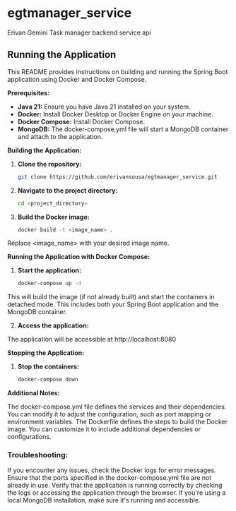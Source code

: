 # egtmanager_service
Erivan Gemini Task manager backend service api

## Running the Application

This README provides instructions on building and running the Spring Boot application using Docker and Docker Compose.

**Prerequisites:**

* **Java 21:** Ensure you have Java 21 installed on your system.
* **Docker:** Install Docker Desktop or Docker Engine on your machine.
* **Docker Compose:** Install Docker Compose.
* **MongoDB:** The docker-compose.yml file will start a MongoDB container and attach to the application.

**Building the Application:**

1. **Clone the repository:**
   ```bash
   git clone https://github.com/erivansousa/egtmanager_service.git

2. **Navigate to the project directory:**
   ```bash
   cd <project_directory>

3. **Build the Docker image:**
    ```bash
    docker build -t <image_name> .

Replace <image_name> with your desired image name.

**Running the Application with Docker Compose:**

1. **Start the application:**
    ```bash
    docker-compose up -d

This will build the image (if not already built) and start the containers in detached mode. This includes both your Spring Boot application and the MongoDB container.

2. **Access the application:**

The application will be accessible at http://localhost:8080

**Stopping the Application:**

1. **Stop the containers:**
    ```bash
    docker-compose down

**Additional Notes:**

The docker-compose.yml file defines the services and their dependencies. You can modify it to adjust the configuration, such as port mapping or environment variables.
The Dockerfile defines the steps to build the Docker image. You can customize it to include additional dependencies or configurations.

### Troubleshooting:

If you encounter any issues, check the Docker logs for error messages.
Ensure that the ports specified in the docker-compose.yml file are not already in use.
Verify that the application is running correctly by checking the logs or accessing the application through the browser.
If you're using a local MongoDB installation, make sure it's running and accessible.
